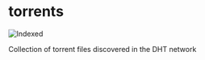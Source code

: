 torrents 
========
![Indexed](https://img.shields.io/badge/indexed-171013-blue)

Collection of torrent files discovered in the DHT network
